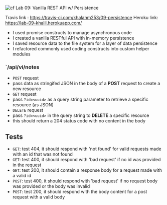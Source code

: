 ![cf](https://i.imgur.com/7v5ASc8.png) Lab 09: Vanilla REST API w/ Persistence


Travis link : https://travis-ci.com/khalahm253/09-persistence
Heroku link: https://lab-09-khalil.herokuapp.com/


*  I used promise constructs to manage asynchronous code
*  I created a vanilla RESTful API with in-memory persistence
* I saved resource data to the file system for a layer of data persistence
* I refactored commonly used coding constructs into custom helper modules




### `/api/vi/notes
* `POST` request
 * pass data as stringifed JSON in the body of a **POST** request to create a new resource
* `GET` request
 * pass `?id=<uuid>` as a query string parameter to retrieve a specific resource (as JSON)
* `DELETE` request
 * pass `?id=<uuid>` in the query string to **DELETE** a specific resource
 * this should return a 204 status code with no content in the body

## Tests
 * `GET`: test 404, it should respond with 'not found' for valid requests made with an id that was not found
 * `GET`: test 400, it should respond with 'bad request' if no id was provided in the request
 * `GET`: test 200, it should contain a response body for a request made with a valid id
 * `POST`: test 400, it should respond with 'bad request' if no request body was provided or the body was invalid
 * `POST`: test 200, it should respond with the body content for a post request with a valid body


